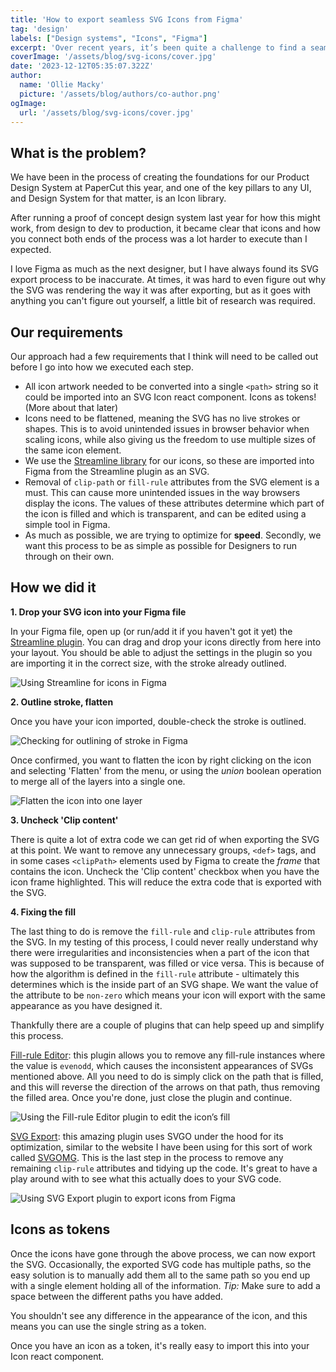 ```yaml
---
title: 'How to export seamless SVG Icons from Figma'
tag: 'design'
labels: ["Design systems", "Icons", "Figma"]
excerpt: 'Over recent years, it’s been quite a challenge to find a seamless method of designing and exporting Icons from Figma, so the end product in code to look exactly like the ones you designed. This article is about how I figured this all out, and how easy it is for you to do the same.'
coverImage: '/assets/blog/svg-icons/cover.jpg'
date: '2023-12-12T05:35:07.322Z'
author:
  name: 'Ollie Macky'
  picture: '/assets/blog/authors/co-author.png'
ogImage:
  url: '/assets/blog/svg-icons/cover.jpg'
---
```


## What is the problem?

We have been in the process of creating the foundations for our Product Design System at PaperCut this year, and one of the key pillars to any UI, and Design System for that matter, is an Icon library.

After running a proof of concept design system last year for how this might work, from design to dev to production, it became clear that icons and how you connect both ends of the process was a lot harder to execute than I expected.

I love Figma as much as the next designer, but I have always found its SVG export process to be inaccurate. At times, it was hard to even figure out why the SVG was rendering the way it was after exporting, but as it goes with anything you can't figure out yourself, a little bit of research was required.

## Our requirements

Our approach had a few requirements that I think will need to be called out before I go into how we executed each step.

- All icon artwork needed to be converted into a single `<path>` string so it could be imported into an SVG Icon react component. Icons as tokens! (More about that later)
- Icons need to be flattened, meaning the SVG has no live strokes or shapes. This is to avoid unintended issues in browser behavior when scaling icons, while also giving us the freedom to use multiple sizes of the same icon element.
- We use the [Streamline library](https://www.streamlinehq.com/) for our icons, so these are imported into Figma from the Streamline plugin as an SVG.
- Removal of `clip-path` or `fill-rule` attributes from the SVG element is a must. This can cause more unintended issues in the way browsers display the icons. The values of these attributes determine which part of the icon is filled and which is transparent, and can be edited using a simple tool in Figma.
- As much as possible, we are trying to optimize for **speed**. Secondly, we want this process to be as simple as possible for Designers to run through on their own.

## How we did it

**1. Drop your SVG icon into your Figma file**

In your Figma file, open up (or run/add it if you haven't got it yet) the [Streamline plugin](https://www.figma.com/community/plugin/852192486284901337). You can drag and drop your icons directly from here into your layout. You should be able to adjust the settings in the plugin so you are importing it in the correct size, with the stroke already outlined.

![](/assets/blog/svg-icons/svg-icons-1.jpg 'Using Streamline for icons in Figma')

**2. Outline stroke, flatten**

Once you have your icon imported, double-check the stroke is outlined.

![](/assets/blog/svg-icons/svg-icons-2.jpg 'Checking for outlining of stroke in Figma')

Once confirmed, you want to flatten the icon by right clicking on the icon and selecting 'Flatten' from the menu, or using the *union* boolean operation to merge all of the layers into a single one.

![](/assets/blog/svg-icons/svg-icons-3.jpg 'Flatten the icon into one layer')

**3. Uncheck 'Clip content'**

There is quite a lot of extra code we can get rid of when exporting the SVG at this point. We want to remove any unnecessary groups, `<def>` tags, and in some cases `<clipPath>` elements used by Figma to create the *frame* that contains the icon. Uncheck the 'Clip content' checkbox when you have the icon frame highlighted. This will reduce the extra code that is exported with the SVG.

**4. Fixing the fill**

The last thing to do is remove the `fill-rule` and `clip-rule` attributes from the SVG. In my testing of this process, I could never really understand why there were irregularities and inconsistencies when a part of the icon that was supposed to be transparent, was filled or vice versa. This is because of how the algorithm is defined in the `fill-rule` attribute - ultimately this determines which is the inside part of an SVG shape. We want the value of the attribute to be `non-zero` which means your icon will export with the same appearance as you have designed it.

Thankfully there are a couple of plugins that can help speed up and simplify this process.

[Fill-rule Editor](https://www.figma.com/community/plugin/771155994770327940): this plugin allows you to remove any fill-rule instances where the value is `evenodd`, which causes the inconsistent appearances of SVGs mentioned above. All you need to do is simply click on the path that is filled, and this will reverse the direction of the arrows on that path, thus removing the filled area. Once you're done, just close the plugin and continue.

![](/assets/blog/svg-icons/svg-icons-4.jpg 'Using the Fill-rule Editor plugin to edit the icon’s fill')

[SVG Export](https://www.figma.com/community/plugin/814345141907543603): this amazing plugin uses SVGO under the hood for its optimization, similar to the website I have been using for this sort of work called [SVGOMG](jakearchibald.github.io/svgomg/). This is the last step in the process to remove any remaining `clip-rule` attributes and tidying up the code. It's great to have a play around with to see what this actually does to your SVG code.

![](/assets/blog/svg-icons/svg-icons-5.jpg 'Using SVG Export plugin to export icons from Figma')

## Icons as tokens

Once the icons have gone through the above process, we can now export the SVG. Occasionally, the exported SVG code has multiple paths, so the easy solution is to manually add them all to the same path so you end up with a single element holding all of the information. *Tip:* Make sure to add a space between the different paths you have added. 

You shouldn't see any difference in the appearance of the icon, and this means you can use the single string as a token. 

Once you have an icon as a token, it's really easy to import this into your Icon react component.
